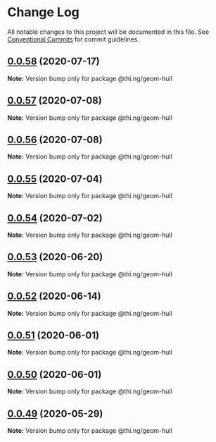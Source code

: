 # Change Log

All notable changes to this project will be documented in this file.
See [Conventional Commits](https://conventionalcommits.org) for commit guidelines.

## [0.0.58](https://github.com/thi-ng/umbrella/compare/@thi.ng/geom-hull@0.0.57...@thi.ng/geom-hull@0.0.58) (2020-07-17)

**Note:** Version bump only for package @thi.ng/geom-hull





## [0.0.57](https://github.com/thi-ng/umbrella/compare/@thi.ng/geom-hull@0.0.56...@thi.ng/geom-hull@0.0.57) (2020-07-08)

**Note:** Version bump only for package @thi.ng/geom-hull





## [0.0.56](https://github.com/thi-ng/umbrella/compare/@thi.ng/geom-hull@0.0.55...@thi.ng/geom-hull@0.0.56) (2020-07-08)

**Note:** Version bump only for package @thi.ng/geom-hull





## [0.0.55](https://github.com/thi-ng/umbrella/compare/@thi.ng/geom-hull@0.0.54...@thi.ng/geom-hull@0.0.55) (2020-07-04)

**Note:** Version bump only for package @thi.ng/geom-hull





## [0.0.54](https://github.com/thi-ng/umbrella/compare/@thi.ng/geom-hull@0.0.53...@thi.ng/geom-hull@0.0.54) (2020-07-02)

**Note:** Version bump only for package @thi.ng/geom-hull





## [0.0.53](https://github.com/thi-ng/umbrella/compare/@thi.ng/geom-hull@0.0.52...@thi.ng/geom-hull@0.0.53) (2020-06-20)

**Note:** Version bump only for package @thi.ng/geom-hull





## [0.0.52](https://github.com/thi-ng/umbrella/compare/@thi.ng/geom-hull@0.0.51...@thi.ng/geom-hull@0.0.52) (2020-06-14)

**Note:** Version bump only for package @thi.ng/geom-hull





## [0.0.51](https://github.com/thi-ng/umbrella/compare/@thi.ng/geom-hull@0.0.50...@thi.ng/geom-hull@0.0.51) (2020-06-01)

**Note:** Version bump only for package @thi.ng/geom-hull





## [0.0.50](https://github.com/thi-ng/umbrella/compare/@thi.ng/geom-hull@0.0.49...@thi.ng/geom-hull@0.0.50) (2020-06-01)

**Note:** Version bump only for package @thi.ng/geom-hull





## [0.0.49](https://github.com/thi-ng/umbrella/compare/@thi.ng/geom-hull@0.0.48...@thi.ng/geom-hull@0.0.49) (2020-05-29)

**Note:** Version bump only for package @thi.ng/geom-hull
